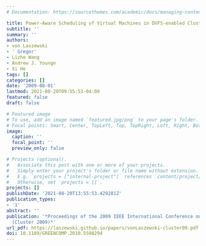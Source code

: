 ```yaml
---
# Documentation: https://sourcethemes.com/academic/docs/managing-content/

title: Power-Aware Scheduling of Virtual Machines in DVFS-enabled Clusters
subtitle: ''
summary: ''
authors:
- von Laszewski
- ' Gregor'
- Lizhe Wang
- Andrew J. Younge
- Xi He
tags: []
categories: []
date: '2009-08-01'
lastmod: 2021-08-20T09:55:53-04:00
featured: false
draft: false

# Featured image
# To use, add an image named `featured.jpg/png` to your page's folder.
# Focal points: Smart, Center, TopLeft, Top, TopRight, Left, Right, BottomLeft, Bottom, BottomRight.
image:
  caption: ''
  focal_point: ''
  preview_only: false

# Projects (optional).
#   Associate this post with one or more of your projects.
#   Simply enter your project's folder or file name without extension.
#   E.g. `projects = ["internal-project"]` references `content/project/deep-learning/index.md`.
#   Otherwise, set `projects = []`.
projects: []
publishDate: '2021-08-20T13:55:53.429281Z'
publication_types:
- '1'
abstract: ''
publication: '*Proceedings of the 2009 IEEE International Conference on Cluster Computing
  (Cluster 2009)*'
url_pdf: https://laszewski.github.io/papers/vonLaszewski-cluster09.pdf
doi: 10.1109/GREENCOMP.2010.5598294
---
```

